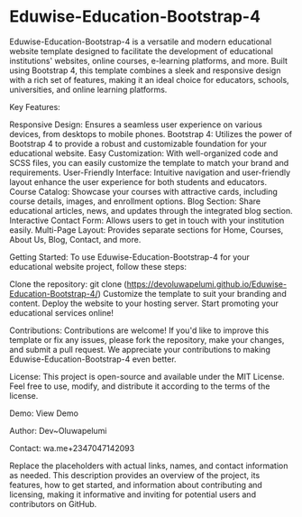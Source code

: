 # Eduwise-Education-Bootstrap-4
Eduwise-Education-Bootstrap-4 is a versatile and modern educational website template designed to facilitate the development of educational institutions' websites, online courses, e-learning platforms, and more.
 Built using Bootstrap 4, this template combines a sleek and responsive design with a rich set of features, making it an ideal choice for educators, schools, universities, and online learning platforms.

Key Features:

Responsive Design: Ensures a seamless user experience on various devices, from desktops to mobile phones.
Bootstrap 4: Utilizes the power of Bootstrap 4 to provide a robust and customizable foundation for your educational website.
Easy Customization: With well-organized code and SCSS files, you can easily customize the template to match your brand and requirements.
User-Friendly Interface: Intuitive navigation and user-friendly layout enhance the user experience for both students and educators.
Course Catalog: Showcase your courses with attractive cards, including course details, images, and enrollment options.
Blog Section: Share educational articles, news, and updates through the integrated blog section.
Interactive Contact Form: Allows users to get in touch with your institution easily.
Multi-Page Layout: Provides separate sections for Home, Courses, About Us, Blog, Contact, and more.


Getting Started:
To use Eduwise-Education-Bootstrap-4 for your educational website project, follow these steps:

Clone the repository: git clone (https://devoluwapelumi.github.io/Eduwise-Education-Bootstrap-4/)
Customize the template to suit your branding and content.
Deploy the website to your hosting server.
Start promoting your educational services online!

Contributions:
Contributions are welcome! If you'd like to improve this template or fix any issues, please fork the repository, make your changes, and submit a pull request. We appreciate your contributions to making Eduwise-Education-Bootstrap-4 even better.



License:
This project is open-source and available under the MIT License. Feel free to use, modify, and distribute it according to the terms of the license.

Demo: View Demo

Author: Dev~Oluwapelumi

Contact: wa.me+2347047142093


Replace the placeholders with actual links, names, and contact information as needed. This description provides an overview of the project, its features, how to get started, and information about contributing and licensing, making it informative and inviting for potential users and contributors on GitHub.
